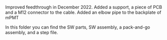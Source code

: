 Improved feedthrough in December 2022. 
Added a support, a piece of PCB and a M12 connector to the cable.
Added an elbow pipe to the backplate of mPMT

In this folder you can find the SW parts, SW assembly, a pack-and-go assembly, and a step file.
